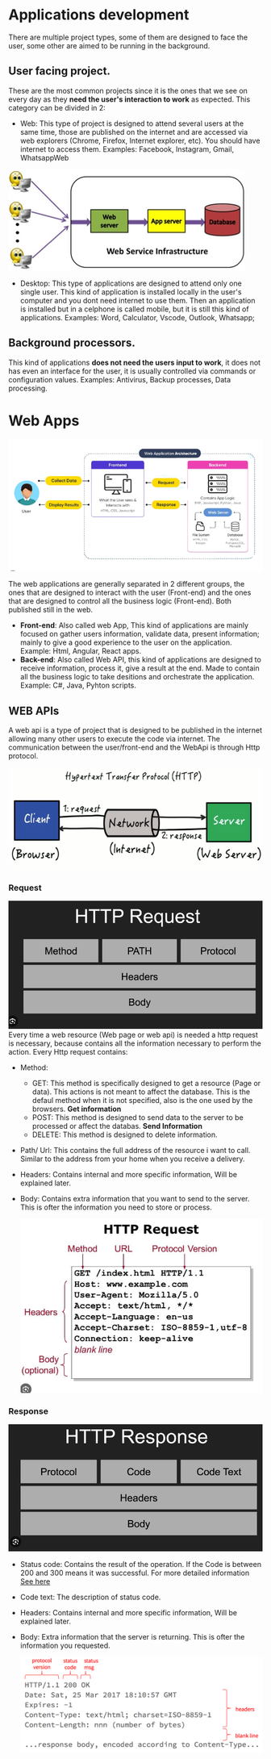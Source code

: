 # Applications development

There are multiple project types, some of them are designed to face the user, some other are aimed to be running in the background.

## User facing project.
These are the most common projects since it is the ones that we see on every day as they **need the user's interaction to work** as expected. This category can be divided in 2:

- Web: This type of project is designed to attend several users at the same time, those are published on the internet and are accessed via web explorers (Chrome, Firefox, Internet explorer, etc). 
You should have internet to access them. Examples: Facebook, Instagram, Gmail, WhatsappWeb

![image](Img/WebApps.jpg)


- Desktop: This type of applications are designed to attend only one single user. This kind of application is installed locally in the user's computer and you dont need internet to use them. Then an application is installed but in a celphone is called mobile, but it is still this kind of applications. 
Examples: Word, Calculator, Vscode, Outlook, Whatsapp;


## Background processors. 
This kind of applications **does not need the users input to work**, it does not has even an interface for the user, it is usually controlled via commands or configuration values. 
Examples: Antivirus, Backup processes, Data processing.


# Web Apps 
![image](Img/WebApps.png)

The web applications are generally separated in 2 different groups, the ones that are designed to interact with the user (Front-end) and the ones that are designed to control all the business logic (Front-end). Both published still in the web. 

* **Front-end**: Also called web App, This kind of applications are mainly focused on gather users information, validate data, present information; mainly to give a good experience to the user on the application. Example: Html, Angular, React apps.
* **Back-end**: Also called Web API, this kind of applications are designed to receive information, process it, give a result at the end. Made to contain all the business logic to take desitions and orchestrate the application. Example: C#, Java, Pyhton scripts.


## WEB APIs 
A web api is a type of project that is designed to be published in the internet allowing many other users to execute the code via internet. The communication between the user/front-end and the WebApi is through Http protocol. 

![image](Img/HttpCommunication.png)


### Request
![image](Img/RequestStructure.png) 
Every time a web resource (Web page or web api) is needed a http request is necessary, because contains all the information necessary to perform the action. Every Http request contains:

* Method: 
	- GET: This method is specifically designed to get a resource (Page or data). This actions is not meant to affect the database. This is the defaul method when it is not specified, also is the one used by the browsers. **Get information**
	- POST: This method is designed to send data to the server to be processed or affect the databas. **Send Information**
	- DELETE: This method is designed to delete information. 
* Path/ Url: This contains the full address of the resource i want to call. Similar to the address from your home when you receive a delivery.
* Headers: Contains internal and more specific information, Will be explained later. 
* Body: Contains extra information that you want to send to the server. This is ofter the information you need to store or process.

	![image](Img/RequestExample.png)

### Response
![image](Img/ResponseStructure.png) 
* Status code: Contains the result of the operation. 
If the Code is between 200 and 300 means it was successful. For more detailed information [See here](https://developer.mozilla.org/en-US/docs/Web/HTTP/Status)
* Code text: The description of status code. 
* Headers: Contains internal and more specific information, Will be explained later. 
* Body: Extra information that the server is returning. This is ofter the information you requested.

	![image](Img/ResponseExample.png)
